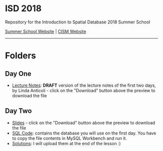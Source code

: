 # ISD 2018 
Repository for the Introduction to Spatial Database 2018 Summer School 

[Summer School Website](http://www.cism.it/courses/E1804/) | [CISM Website](http://www.cism.it/)

---

# Folders

## Day One

- [Lecture Notes](https://github.com/basaldella/isd2018/blob/master/Day%20One/Lecture_Notes_DRAFT.pdf): **DRAFT** version of the lecture notes of the first two days, by Linda Anticoli - click on the "Download" button above the preview to download the file

## Day Two
- [Slides](https://github.com/basaldella/isd2018/blob/master/Day%20Two/Day%20Two.pdf) - click on the "Download" button above the preview to download the file
- [SQL Code](https://github.com/basaldella/isd2018/blob/master/Day%20Two/Day%20Two.sql): contains the database you will use on the first day. You have to copy the file contents in MySQL Workbench and run it.
- [Solutions](#): I will upload them at the end of the lesson :)

